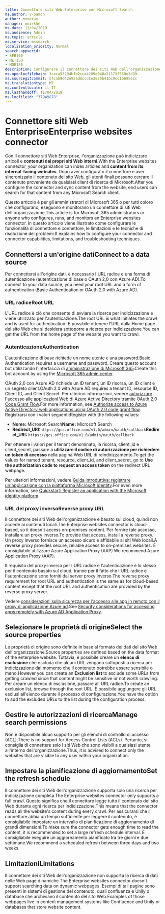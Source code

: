 ```yaml
---
title: Connettore siti Web Enterprise per Microsoft Search
ms.author: v-pamcn
author: monaray
manager: mnirkhe
ms.date: 11/04/2019
ms.audience: Admin
ms.topic: article
ms.service: mssearch
localization_priority: Normal
search.appverid:
- BFB160
- MET150
- MOE150
description: Configurare il connettore dei siti Web dell'organizzazione per Microsoft Search
ms.openlocfilehash: 3caca53204bfb2cca4209e048a21173f550e3d39
ms.sourcegitcommit: bfcab9d42e93addccd1e3875b41bc9cc1b6986cc
ms.translationtype: MT
ms.contentlocale: it-IT
ms.lasthandoff: 11/04/2019
ms.locfileid: "37949878"
---
```

# <a name="enterprise-websites-connector"></a><span data-ttu-id="18d31-103">Connettore siti Web Enterprise</span><span class="sxs-lookup"><span data-stu-id="18d31-103">Enterprise websites connector</span></span>

<span data-ttu-id="18d31-104">Con il connettore siti Web Enterprise, l'organizzazione può indicizzare articoli e **contenuti dai propri siti Web interni**.</span><span class="sxs-lookup"><span data-stu-id="18d31-104">With the Enterprise websites connector, your organization can index articles and **content from its internal-facing websites**.</span></span> <span data-ttu-id="18d31-105">Dopo aver configurato il connettore e aver sincronizzato il contenuto del sito Web, gli utenti finali possono cercare il contenuto proveniente da qualsiasi client di ricerca di Microsoft.</span><span class="sxs-lookup"><span data-stu-id="18d31-105">After you configure the connector and sync content from the website, end users can search for that content from any Microsoft Search client.</span></span>

<span data-ttu-id="18d31-106">Questo articolo è per gli amministratori di Microsoft 365 o per tutti coloro che configurano, eseguono e monitorano un connettore di siti Web dell'organizzazione.</span><span class="sxs-lookup"><span data-stu-id="18d31-106">This article is for Microsoft 365 administrators or anyone who configures, runs, and monitors an Enterprise websites connector.</span></span> <span data-ttu-id="18d31-107">In questo articolo viene illustrato come configurare le funzionalità di connettore e connettore, le limitazioni e le tecniche di risoluzione dei problemi.</span><span class="sxs-lookup"><span data-stu-id="18d31-107">It explains how to configure your connector and connector capabilities, limitations, and troubleshooting techniques.</span></span>  

## <a name="connect-to-a-data-source"></a><span data-ttu-id="18d31-108">Connettersi a un'origine dati</span><span class="sxs-lookup"><span data-stu-id="18d31-108">Connect to a data source</span></span> 
<span data-ttu-id="18d31-109">Per connettersi all'origine dati, è necessario l'URL radice e una forma di autenticazione (autenticazione di base o OAuth 2,0 con Azure AD).</span><span class="sxs-lookup"><span data-stu-id="18d31-109">To connect to your data source, you need your root URL and a form of authentication (Basic Authentication or OAuth 2.0 with Azure AD).</span></span>

### <a name="root-url"></a><span data-ttu-id="18d31-110">URL radice</span><span class="sxs-lookup"><span data-stu-id="18d31-110">Root URL</span></span>
<span data-ttu-id="18d31-111">L'URL radice è ciò che consente di avviare la ricerca per indicizzazione e viene utilizzato per l'autenticazione.</span><span class="sxs-lookup"><span data-stu-id="18d31-111">The root URL is what initiates the crawl and is used for authentication.</span></span> <span data-ttu-id="18d31-112">È possibile ottenere l'URL dalla Home page del sito Web che si desidera sottoporre a ricerca per indicizzazione.</span><span class="sxs-lookup"><span data-stu-id="18d31-112">You can get the URL from the home page of the website you want to crawl.</span></span>

### <a name="authentication"></a><span data-ttu-id="18d31-113">Autenticazione</span><span class="sxs-lookup"><span data-stu-id="18d31-113">Authentication</span></span> 
<span data-ttu-id="18d31-114">L'autenticazione di base richiede un nome utente e una password.</span><span class="sxs-lookup"><span data-stu-id="18d31-114">Basic Authentication requires a username and password.</span></span> <span data-ttu-id="18d31-115">Creare questo account bot utilizzando l'interfaccia di [amministrazione di Microsoft 365](https://admin.microsoft.com).</span><span class="sxs-lookup"><span data-stu-id="18d31-115">Create this bot account by using the [Microsoft 365 admin center](https://admin.microsoft.com).</span></span>

<span data-ttu-id="18d31-116">OAuth 2,0 con Azure AD richiede un ID tenant, un ID risorsa, un ID client e un segreto client.</span><span class="sxs-lookup"><span data-stu-id="18d31-116">OAuth 2.0 with Azure AD requires a tenant ID, resource ID, Client ID, and Client Secret.</span></span>
<span data-ttu-id="18d31-117">Per ulteriori informazioni, vedere [autorizzare l'accesso alle applicazioni Web di Azure Active Directory tramite OAuth 2,0 Code Grant Flow](https://docs.microsoft.com/azure/active-directory/develop/v1-protocols-oauth-code).</span><span class="sxs-lookup"><span data-stu-id="18d31-117">For more information, see [Authorize access to Azure Active Directory web applications using OAuth 2.0 code grant flow](https://docs.microsoft.com/azure/active-directory/develop/v1-protocols-oauth-code).</span></span> <span data-ttu-id="18d31-118">Registrarsi con i valori seguenti:</span><span class="sxs-lookup"><span data-stu-id="18d31-118">Register with the following values:</span></span>
* <span data-ttu-id="18d31-119">**Nome:** Microsoft Search</span><span class="sxs-lookup"><span data-stu-id="18d31-119">**Name:** Microsoft Search</span></span>
* <span data-ttu-id="18d31-120">**Redirect_URI:**`https://gcs.office.com/v1.0/admin/oauth/callback`</span><span class="sxs-lookup"><span data-stu-id="18d31-120">**Redirect_URI:** `https://gcs.office.com/v1.0/admin/oauth/callback`</span></span>

<span data-ttu-id="18d31-121">Per ottenere i valori per il tenant denominato, la risorsa, client_id e client_secret, passare a **utilizzare il codice di autorizzazione per richiedere un token di accesso** nella pagina Web URL di reindirizzamento.</span><span class="sxs-lookup"><span data-stu-id="18d31-121">To get the values for named tenant, resource, client_id, and client_secret, go to **Use the authorization code to request an access token** on the redirect URL webpage.</span></span>

<span data-ttu-id="18d31-122">Per ulteriori informazioni, vedere [Guida introduttiva: registrare un'applicazione con la piattaforma Microsoft Identity](https://docs.microsoft.com/azure/active-directory/develop/quickstart-register-app).</span><span class="sxs-lookup"><span data-stu-id="18d31-122">For even more information, see [Quickstart: Register an application with the Microsoft identity platform](https://docs.microsoft.com/azure/active-directory/develop/quickstart-register-app).</span></span>

### <a name="reverse-proxy-url"></a><span data-ttu-id="18d31-123">URL del proxy inverso</span><span class="sxs-lookup"><span data-stu-id="18d31-123">Reverse proxy URL</span></span> 
<span data-ttu-id="18d31-124">Il connettore dei siti Web dell'organizzazione è basato sul cloud, quindi non accede ai contenuti locali.</span><span class="sxs-lookup"><span data-stu-id="18d31-124">The Enterprise websites connector is cloud-based, so it doesn't access on-premises content.</span></span> <span data-ttu-id="18d31-125">Per fornire tale accesso, installare un proxy inverso.</span><span class="sxs-lookup"><span data-stu-id="18d31-125">To provide that access, install a reverse proxy.</span></span> <span data-ttu-id="18d31-126">Un proxy inverso fornisce un accesso sicuro e affidabile ai siti Web locali.</span><span class="sxs-lookup"><span data-stu-id="18d31-126">A reverse proxy provides secure, reliable access to on-premises websites.</span></span> <span data-ttu-id="18d31-127">È consigliabile utilizzare Azure Application Proxy (AAP).</span><span class="sxs-lookup"><span data-stu-id="18d31-127">We recommend Azure Application Proxy (AAP).</span></span>

<span data-ttu-id="18d31-128">Il requisito del proxy inverso per l'URL radice e l'autenticazione è lo stesso per il contenuto basato sul cloud, tranne per il fatto che l'URL radice e l'autenticazione sono forniti dal server proxy inverso.</span><span class="sxs-lookup"><span data-stu-id="18d31-128">The reverse proxy requirement for root URL and authentication is the same as for cloud-based content except that the root URL and authentication are provided by the reverse proxy server.</span></span>

<span data-ttu-id="18d31-129">Vedere [considerazioni sulla sicurezza per l'accesso alle app in remoto con il proxy di applicazione Azure ad](https://docs.microsoft.com/azure/active-directory/manage-apps/application-proxy-security).</span><span class="sxs-lookup"><span data-stu-id="18d31-129">See [Security considerations for accessing apps remotely with Azure AD Application Proxy](https://docs.microsoft.com/azure/active-directory/manage-apps/application-proxy-security).</span></span>

## <a name="select-the-source-properties"></a><span data-ttu-id="18d31-130">Selezionare le proprietà di origine</span><span class="sxs-lookup"><span data-stu-id="18d31-130">Select the source properties</span></span> 
<span data-ttu-id="18d31-131">Le proprietà di origine sono definite in base al formato dei dati del sito Web dell'organizzazione.</span><span class="sxs-lookup"><span data-stu-id="18d31-131">Source properties are defined based on the data format of the enterprise website.</span></span> <span data-ttu-id="18d31-132">Tuttavia, è possibile creare un **elenco di esclusione** che escluda che alcuni URL vengano sottoposti a ricerca per indicizzazione dal momento che il contenuto potrebbe essere sensibile o meno.</span><span class="sxs-lookup"><span data-stu-id="18d31-132">However you can create an **Exclusion list** to exclude some URLs from getting crawled since that content might be sensitive or not worth crawling.</span></span> <span data-ttu-id="18d31-133">Per creare un elenco di esclusione, passare all'URL radice.</span><span class="sxs-lookup"><span data-stu-id="18d31-133">To create an exclusion list, browse through the root URL.</span></span> <span data-ttu-id="18d31-134">È possibile aggiungere gli URL esclusi all'elenco durante il processo di configurazione.</span><span class="sxs-lookup"><span data-stu-id="18d31-134">You have the option to add the excluded URLs to the list during the configuration process.</span></span>

## <a name="manage-search-permissions"></a><span data-ttu-id="18d31-135">Gestire le autorizzazioni di ricerca</span><span class="sxs-lookup"><span data-stu-id="18d31-135">Manage search permissions</span></span> 
<span data-ttu-id="18d31-136">Non è disponibile alcun supporto per gli elenchi di controllo di accesso (ACL).</span><span class="sxs-lookup"><span data-stu-id="18d31-136">There is no support for Access Control Lists (ACLs).</span></span> <span data-ttu-id="18d31-137">Pertanto, si consiglia di connettere solo i siti Web che sono visibili a qualsiasi utente all'interno dell'organizzazione.</span><span class="sxs-lookup"><span data-stu-id="18d31-137">Thus, it is advised to connect only the websites that are visible to any user within your organization.</span></span>

## <a name="set-the-refresh-schedule"></a><span data-ttu-id="18d31-138">Impostare la pianificazione di aggiornamento</span><span class="sxs-lookup"><span data-stu-id="18d31-138">Set the refresh schedule</span></span>
<span data-ttu-id="18d31-139">Il connettore dei siti Web dell'organizzazione supporta solo una ricerca per indicizzazione completa.</span><span class="sxs-lookup"><span data-stu-id="18d31-139">The Enterprise websites connector only supports a full crawl.</span></span> <span data-ttu-id="18d31-140">Questo significa che il connettore legge tutto il contenuto del sito Web durante ogni ricerca per indicizzazione.</span><span class="sxs-lookup"><span data-stu-id="18d31-140">This means that the connector reads all the website's content during every crawl.</span></span> <span data-ttu-id="18d31-141">Per assicurarsi che il connettore abbia un tempo sufficiente per leggere il contenuto, è consigliabile impostare un intervallo di pianificazione di aggiornamento di grandi dimensioni.</span><span class="sxs-lookup"><span data-stu-id="18d31-141">To make sure the connector gets enough time to read the content, it is recommended to set a large refresh schedule interval.</span></span> <span data-ttu-id="18d31-142">È consigliabile eseguire un aggiornamento pianificato tra tre giorni e due settimane.</span><span class="sxs-lookup"><span data-stu-id="18d31-142">We recommend a scheduled refresh between three days and two weeks.</span></span>

## <a name="limitations"></a><span data-ttu-id="18d31-143">Limitazioni</span><span class="sxs-lookup"><span data-stu-id="18d31-143">Limitations</span></span> 
<span data-ttu-id="18d31-144">Il connettore dei siti Web dell'organizzazione non supporta la ricerca di dati nelle Web page dinamiche.</span><span class="sxs-lookup"><span data-stu-id="18d31-144">The Enterprise websites connector doesn't support searching data on dynamic webpages.</span></span> <span data-ttu-id="18d31-145">Esempi di tali pagine sono presenti in sistemi di gestione del contenuto, quali confluenza e Unily o database che archiviano il contenuto del sito Web.</span><span class="sxs-lookup"><span data-stu-id="18d31-145">Examples of those webpages live in content management systems like Confluence and Unily or databases that store website content.</span></span>
